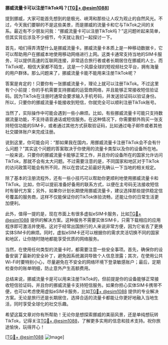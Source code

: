 **挪威流量卡可以注册TikTok吗？[[TG💪+ @esim1088](https://t.me/s/esim1088)]**

提到挪威，大家可能首先想到的是极光、峡湾和那些让人叹为观止的自然风光。不过，今天我们要聊的不是这些美景，而是挪威的流量卡和它与TikTok之间的关系。最近有不少朋友问我：“挪威流量卡可以注册TikTok吗？”这问题听起来简单，但其实背后涉及不少细节，今天就让我们一起探讨一下。

首先，咱们得弄清楚什么是挪威流量卡。挪威流量卡本质上是一种移动数据卡，它可以帮助用户在挪威本地使用移动网络进行上网。这类卡通常支持当地的SIM卡服务，可以提供高速的互联网连接，非常适合旅行者或者长期居住在挪威的人士。而TikTok呢，相信大家都不陌生，这是一个风靡全球的短视频社交平台，拥有海量的用户群体。那么问题来了，挪威流量卡能不能用来注册TikTok呢？

答案是肯定的！只要你有一张挪威流量卡，理论上就可以注册TikTok。不过这里有个小前提：你的手机需要支持挪威的运营商网络，并且能够正常接收短信验证码。因为TikTok在注册时通常会要求输入手机号码，并发送验证码以验证身份。所以，只要你的挪威流量卡能接收到短信，你就完全可以顺利注册TikTok账号。

当然了，实际操作中可能会遇到一些小麻烦。比如，有些挪威流量卡可能只支持数据流量功能，不支持语音通话或短信服务。在这种情况下，你需要额外购买一张支持短信功能的SIM卡，或者通过其他方式获取验证码，比如通过电子邮件或者其他社交媒体账户来完成注册。

说到这里，你可能会问：“那如果我在国内，用挪威流量卡注册TikTok会不会有什么问题？”其实这个问题的答案取决于你使用的流量卡类型以及你的设备所在地。一般来说，只要你的挪威流量卡能够正常工作，并且你的设备所在的国家允许访问TikTok，那就不会有太大问题。不过需要注意的是，不同国家和地区对于TikTok的访问政策可能会有所不同，所以在尝试之前最好先确认一下当地的相关规定。

除了基本的注册流程外，还有一些小技巧可以帮助你更顺利地使用挪威流量卡和TikTok。比如，你可以提前准备好备用的联系方式，以便在主号码无法接收短信时有替代方案；另外，如果你计划长期使用挪威流量卡，建议选择那些提供稳定信号覆盖的服务商，这样不仅能保证你的TikTok体验流畅，还能让你的日常生活更加便利。

此外，值得一提的是，现在市面上有很多虚拟eSIM卡服务，比如[TG💪+ @esim1088](https://t.me/s/esim1088) 提供的解决方案。这种服务不需要实体SIM卡，只需下载相应的应用程序即可激活并使用。这对于经常出国旅行的人来说非常方便，因为它省去了更换实体SIM卡的麻烦。同时，虚拟eSIM卡还可以根据你的需求灵活切换不同的国家和地区，让你随时随地都能享受优质的网络服务。

当然，在使用任何类型的流量卡时，都需要注意一些安全事项。首先，确保你的设备安装了最新的安全补丁，避免因系统漏洞导致个人信息泄露；其次，在使用公共Wi-Fi时要特别小心，尽量避免在不安全的网络环境下登录敏感账户；最后，定期检查你的账单明细，防止意外产生高额费用。

总结来说，挪威流量卡是可以用来注册TikTok的，但前提是你的设备能够正常接收短信验证码，并且你的挪威流量卡支持短信服务。如果你担心实体SIM卡携带不便，也可以考虑使用虚拟eSIM卡服务，比如[TG💪+ @esim1088](https://t.me/s/esim1088) 提供的专业解决方案。无论是旅行还是长期居住，选择合适的流量卡都能让你更好地融入当地生活，同时享受全球化的社交乐趣。

希望这篇文章对你有所帮助！无论你是想探索挪威的美丽风景，还是单纯想玩转TikTok，记得关注[TG💪+ @esim1088](https://t.me/s/esim1088)，了解更多实用的信息和技术支持。祝你旅途愉快，玩得开心！

[[TG💪+ @esim1088](https://t.me/s/esim1088) ![Image](https://i.postimg.cc/4NQfJmqS/Snipaste-2025-05-13-00-14-12.png)]